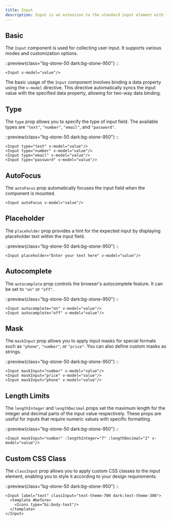```yaml
---
title: Input
description: Input is an extension to the standard input element with theming.
---
```


## Basic

The `Input` component is used for collecting user input. It supports various modes and customization options.

::preview{class="bg-stone-50 dark:bg-stone-950"}
<DemoInputBasic/>
::

```vue
<Input v-model="value"/>
```

The basic usage of the `Input` component involves binding a data property using the `v-model` directive. This directive automatically syncs the input value with the specified data property, allowing for two-way data binding.

## Type

The `type` prop allows you to specify the type of input field. The available types are `"text"`, `"number"`, `"email"`, and `"password"`.

::preview{class="bg-stone-50 dark:bg-stone-950"}
<DemoInputType/>
::

```vue
<Input type="text" v-model="value"/>
<Input type="number" v-model="value"/>
<Input type="email" v-model="value"/>
<Input type="password" v-model="value"/>
```

## AutoFocus

The `autoFocus` prop automatically focuses the input field when the component is mounted.

```vue
<Input autoFocus v-model="value"/>
```

## Placeholder

The `placeholder` prop provides a hint for the expected input by displaying placeholder text within the input field.

::preview{class="bg-stone-50 dark:bg-stone-950"}
<DemoInputPlaceholder/>
::

```vue
<Input placeholder="Enter your text here" v-model="value"/>
```

## Autocomplete

The `autocomplete` prop controls the browser's autocomplete feature. It can be set to `"on"` or `"off"`.

::preview{class="bg-stone-50 dark:bg-stone-950"}
<DemoInputAutocomplete/>
::

```vue
<Input autocomplete="on" v-model="value"/>
<Input autocomplete="off" v-model="value"/>
```

## Mask

The `maskInput` prop allows you to apply input masks for special formats such as `"phone"`, `"number"`, or `"price"`. You can also define custom masks as strings.

::preview{class="bg-stone-50 dark:bg-stone-950"}
<DemoInputMask/>
::

```vue
<Input maskInput="number" v-model="value"/>
<Input maskInput="price" v-model="value"/>
<Input maskInput="phone" v-model="value"/>
```

## Length Limits

The `lengthInteger` and `lengthDecimal` props set the maximum length for the integer and decimal parts of the input value respectively. These props are useful for inputs that require numeric values with specific formatting.

::preview{class="bg-stone-50 dark:bg-stone-950"}
<DemoInputLength/>
::

```vue
<Input maskInput="number" :lengthInteger="7" :lengthDecimal="2" v-model="value"/>
```

## Custom CSS Class

The `classInput` prop allows you to apply custom CSS classes to the input element, enabling you to style it according to your design requirements.

::preview{class="bg-stone-50 dark:bg-stone-950"}
<DemoInputCustomization/>
::

```vue
<Input label="text" classInput="text-theme-700 dark:text-theme-300">
  <template #before>
    <Icons type="bi:body-text"/>
  </template>
</Input>
```